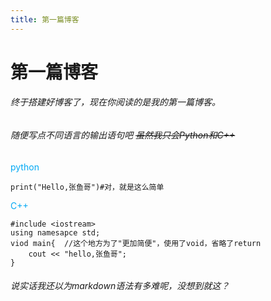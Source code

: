 ```yaml
---
title: 第一篇博客
---
```


# 第一篇博客

###### 终于搭建好博客了，现在你阅读的是我的第一篇博客。
###### 随便写点不同语言的输出语句吧 ~~虽然我只会Python和C++~~

<font class="text-color-7" color="#03a9f4">python</font>
~~~~
print("Hello,张鱼哥")#对，就是这么简单
~~~~
<font class="text-color-7" color="#03a9f4">C++</font>
~~~~
#include <iostream>
using namesapce std;
viod main{  //这个地方为了"更加简便"，使用了void，省略了return
    cout << "hello,张鱼哥";
}
~~~~
###### 说实话我还以为markdown语法有多难呢，没想到就这？